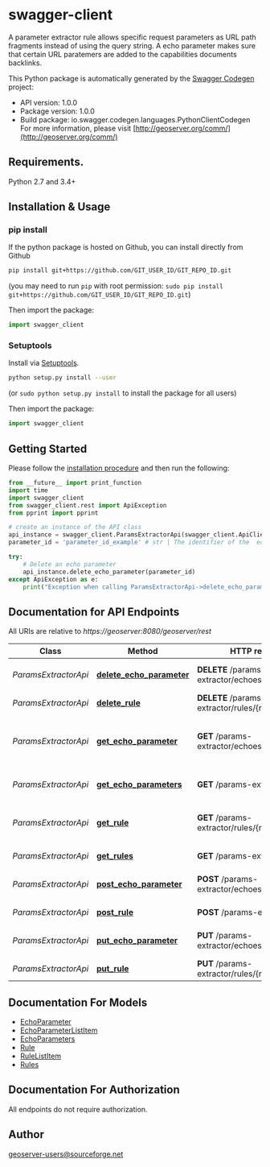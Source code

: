 # swagger-client
A parameter extractor rule allows specific request parameters as URL path fragments instead of using the query string. A echo parameter makes sure that certain URL paratemers are added to the capabilities documents backlinks.

This Python package is automatically generated by the [Swagger Codegen](https://github.com/swagger-api/swagger-codegen) project:

- API version: 1.0.0
- Package version: 1.0.0
- Build package: io.swagger.codegen.languages.PythonClientCodegen
For more information, please visit [http://geoserver.org/comm/](http://geoserver.org/comm/)

## Requirements.

Python 2.7 and 3.4+

## Installation & Usage
### pip install

If the python package is hosted on Github, you can install directly from Github

```sh
pip install git+https://github.com/GIT_USER_ID/GIT_REPO_ID.git
```
(you may need to run `pip` with root permission: `sudo pip install git+https://github.com/GIT_USER_ID/GIT_REPO_ID.git`)

Then import the package:
```python
import swagger_client 
```

### Setuptools

Install via [Setuptools](http://pypi.python.org/pypi/setuptools).

```sh
python setup.py install --user
```
(or `sudo python setup.py install` to install the package for all users)

Then import the package:
```python
import swagger_client
```

## Getting Started

Please follow the [installation procedure](#installation--usage) and then run the following:

```python
from __future__ import print_function
import time
import swagger_client
from swagger_client.rest import ApiException
from pprint import pprint

# create an instance of the API class
api_instance = swagger_client.ParamsExtractorApi(swagger_client.ApiClient(configuration))
parameter_id = 'parameter_id_example' # str | The identifier of the  echo parameter to retrieve.

try:
    # Delete an echo parameter
    api_instance.delete_echo_parameter(parameter_id)
except ApiException as e:
    print("Exception when calling ParamsExtractorApi->delete_echo_parameter: %s\n" % e)

```

## Documentation for API Endpoints

All URIs are relative to *https://geoserver:8080/geoserver/rest*

Class | Method | HTTP request | Description
------------ | ------------- | ------------- | -------------
*ParamsExtractorApi* | [**delete_echo_parameter**](docs/ParamsExtractorApi.md#delete_echo_parameter) | **DELETE** /params-extractor/echoes/{parameterId} | Delete an echo parameter
*ParamsExtractorApi* | [**delete_rule**](docs/ParamsExtractorApi.md#delete_rule) | **DELETE** /params-extractor/rules/{ruleId} | Delete a rule
*ParamsExtractorApi* | [**get_echo_parameter**](docs/ParamsExtractorApi.md#get_echo_parameter) | **GET** /params-extractor/echoes/{parameterId} | Retrieve a particular echo parameter definition
*ParamsExtractorApi* | [**get_echo_parameters**](docs/ParamsExtractorApi.md#get_echo_parameters) | **GET** /params-extractor/echoes | Get a list of echo parameters
*ParamsExtractorApi* | [**get_rule**](docs/ParamsExtractorApi.md#get_rule) | **GET** /params-extractor/rules/{ruleId} | Retrieve a particular rule definition
*ParamsExtractorApi* | [**get_rules**](docs/ParamsExtractorApi.md#get_rules) | **GET** /params-extractor/rules | Get a list of rules
*ParamsExtractorApi* | [**post_echo_parameter**](docs/ParamsExtractorApi.md#post_echo_parameter) | **POST** /params-extractor/echoes | Create a new echo parameter
*ParamsExtractorApi* | [**post_rule**](docs/ParamsExtractorApi.md#post_rule) | **POST** /params-extractor/rules | Create a new rule
*ParamsExtractorApi* | [**put_echo_parameter**](docs/ParamsExtractorApi.md#put_echo_parameter) | **PUT** /params-extractor/echoes/{parameterId} | Modify an echo parametr
*ParamsExtractorApi* | [**put_rule**](docs/ParamsExtractorApi.md#put_rule) | **PUT** /params-extractor/rules/{ruleId} | Modify a rule


## Documentation For Models

 - [EchoParameter](docs/EchoParameter.md)
 - [EchoParameterListItem](docs/EchoParameterListItem.md)
 - [EchoParameters](docs/EchoParameters.md)
 - [Rule](docs/Rule.md)
 - [RuleListItem](docs/RuleListItem.md)
 - [Rules](docs/Rules.md)


## Documentation For Authorization

 All endpoints do not require authorization.


## Author

geoserver-users@sourceforge.net

